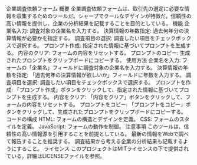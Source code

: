 企業調査依頼フォーム
概要
企業調査依頼フォームは、取引先の選定に必要な情報を収集するためのツールだ。シャープでクールなデザインが特徴だ。信頼性の高い情報を提供し、企業の分析結果を記載することを目的としている。
機能
企業名入力: 調査対象の企業名を入力する。
決算情報の年数指定: 過去何年分の決算情報が必要かを指定する。
調査項目の選択: 調査したい項目をチェックボックスで選択する。
プロンプト作成: 指定された情報に基づいてプロンプトを生成する。
内容のクリア: フォームの内容をリセットする。
プロンプトのコピー: 生成されたプロンプトをクリップボードにコピーする。
使用方法
企業名を入力: フォームの「企業名」フィールドに調査対象の企業名を入力する。
決算情報の年数を指定: 「過去何年の決算情報が欲しいか」フィールドに年数を入力する。
調査項目を選択: 調査したい項目をチェックボックスで選択する。
プロンプトを作成: 「プロンプト作成」ボタンをクリックして、指定された情報に基づいてプロンプトを生成する。
内容をクリア: 「内容をクリア」ボタンをクリックして、フォームの内容をリセットする。
プロンプトをコピー: 「プロンプトをコピー」ボタンをクリックして、生成されたプロンプトをクリップボードにコピーする。
コードの構成
HTML: フォームの構造とデザインを定義。
CSS: フォームのスタイルを定義。
JavaScript: フォームの動作を制御。
注意事項
このツールは、信頼性の高い情報源を引用することを前提としている。
最新の情報をWebで調べて報告することを推奨する。
調査結果から考える企業の分析結果も記載するようにすること。
ライセンス
このプロジェクトはMITライセンスの下で提供されている。詳細はLICENSEファイルを参照。
